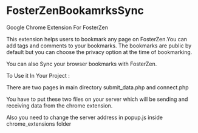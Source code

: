 FosterZenBookamrksSync
======================

Google Chrome Extension For FosterZen

This extension helps users to bookmark any page on FosterZen.You can add tags and comments to your bookmarks. The bookmarks are public by default but you can choose the privacy option at the time of bookmarking.

You can also Sync your browser bookmarks with FosterZen.


To Use it In Your Project :

There are two pages in main directory submit_data.php and connect.php

You have to put these two files on your server which will be sending and receiving data from the chrome extension.

Also you need to change the server address in popup.js inside chrome_extensions folder

